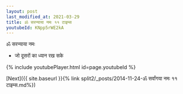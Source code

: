 ```yaml
---
layout: post
last_modified_at: 2021-03-29
title: ॐ सरन्याया नमः ११ टाइम्स
youtubeId: KNpp5rWE2kA
---
```

 
 
 ॐ सरन्याया नमः  
 
 -  जो दूसरों का ध्यान रख सके 
 
  
 
  
 
 
 
 
 
 


{% include youtubePlayer.html id=page.youtubeId %}
 
[Next]({{ site.baseurl }}{% link  split2/_posts/2014-11-24-ॐ सर्वांगया नमः ११ टाइम्स.md%})
 
